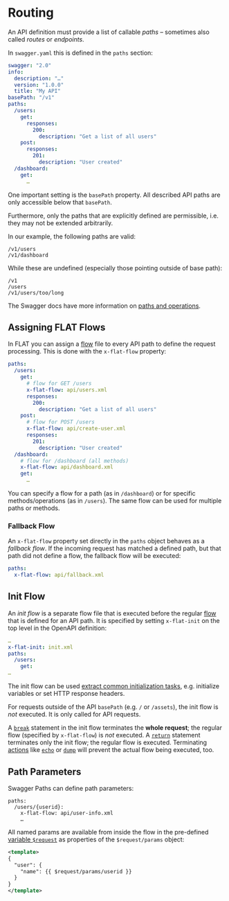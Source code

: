 # Routing

An API definition must provide a list of callable _paths_ – sometimes also called _routes_ or _endpoints_.

In `swagger.yaml` this is defined in the `paths` section:

```yaml
swagger: "2.0"
info:
  description: "…"
  version: "1.0.0"
  title: "My API"
basePath: "/v1"
paths:
  /users:
    get:
      responses:
        200:
          description: "Get a list of all users"
    post:
      responses:
        201:
          description: "User created"
  /dashboard:
    get:
      …
```

One important setting is the `basePath` property. All described API paths are only accessible below that `basePath`.

Furthermore, only the paths that are explicitly defined are permissible, i.e. they may not be extended arbitrarily.

In our example, the following paths are valid:

```
/v1/users
/v1/dashboard
```

While these are undefined (especially those pointing outside of base path):
```
/v1
/users
/v1/users/too/long
```

The Swagger docs have more information on [paths and operations](https://swagger.io/docs/specification/2-0/paths-and-operations/).

## Assigning FLAT Flows

In FLAT you can assign a [flow](/reference/flow.md) file to every API path to define the request processing. This is done with the `x-flat-flow` property:

```yaml
paths:
  /users:
    get:
      # flow for GET /users
      x-flat-flow: api/users.xml
      responses:
        200:
          description: "Get a list of all users"
    post:
      # flow for POST /users
      x-flat-flow: api/create-user.xml
      responses:
        201:
          description: "User created"
  /dashboard:
    # flow for /dashboard (all methods)
    x-flat-flow: api/dashboard.xml
    get:
      …
```

You can specify a flow for a path (as in `/dashboard`) or for specific methods/operations (as in `/users`). The same flow can be used for multiple paths or methods.

### Fallback Flow

An `x-flat-flow` property set directly in the `paths` object behaves as a _fallback flow_. If the incoming request has matched a defined path, but that path did not define a flow, the fallback flow will be executed:

```yaml
paths:
  x-flat-flow: api/fallback.xml
```

## Init Flow

An _init flow_ is a separate flow file that is executed before the regular [flow](/reference/flow.md)
that is defined for an API path. It is specified by setting `x-flat-init` on
the top level in the OpenAPI definition:

```yaml
…
x-flat-init: init.xml
paths:
  /users:
    get:
…
```

The init flow can be used [extract common initialization
tasks](/cookbook/init-flow.md), e.g. initialize variables or set HTTP response
headers.

For requests outside of the API `basePath` (e.g. `/` or `/assets`), the init
flow is _not_ executed. It is only called for API requests.

A [`break`](#break) statement in the init flow terminates the **whole
request**; the regular flow (specified by `x-flat-flow`) is _not_ executed. A
[`return`](#return) statement terminates only the init flow; the regular flow
is executed. Terminating [actions](actions/README.md) like
[`echo`](actions/echo.md) or [`dump`](actions/dump.md) will prevent the actual
flow being executed, too.


## Path Parameters

Swagger Paths can define path parameters:

```
paths:
  /users/{userid}:
    x-flat-flow: api/user-info.xml
    …
```

All named params are available from inside the flow in the pre-defined [variable `$request`](/reference/variables.md#predefined-variables) as properties of the `$request/params` object:

```xml
<template>
{
  "user": {
    "name": {{ $request/params/userid }}
  }
}
</template>
